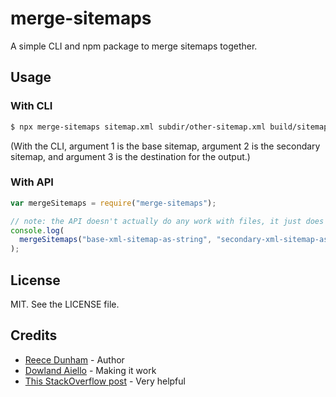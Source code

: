 # merge-sitemaps

A simple CLI and npm package to merge sitemaps together.

## Usage

### With CLI

```bash
$ npx merge-sitemaps sitemap.xml subdir/other-sitemap.xml build/sitemap.xml
```

(With the CLI, argument 1 is the base sitemap, argument 2 is the secondary sitemap, and argument 3 is the destination for the output.)

### With API

```js
var mergeSitemaps = require("merge-sitemaps");

// note: the API doesn't actually do any work with files, it just does the string manipulation and related stuff
console.log(
  mergeSitemaps("base-xml-sitemap-as-string", "secondary-xml-sitemap-as-string")
);
```

## License

MIT. See the LICENSE file.

## Credits

- [Reece Dunham](https://rdil.rocks) - Author
- [Dowland Aiello](https://github.com/dowlandaiello) - Making it work
- [This StackOverflow post](https://stackoverflow.com/questions/27936772/how-to-deep-merge-instead-of-shallow-merge) - Very helpful
